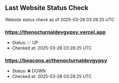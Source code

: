 ## Last Website Status Check

<!-- GitHub Action will update the section below -->
Website status check as of 2025-03-28 03:28:25 UTC

### https://thenocturnaldevgypsy.vercel.app
- Status: ✅ UP
- Checked at: 2025-03-28 03:28:25 UTC

### https://beacons.ai/thenocturnaldevgypsy
- Status: ❌ DOWN
- Checked at: 2025-03-28 03:28:25 UTC


<!-- End of GitHub Action update section -->
